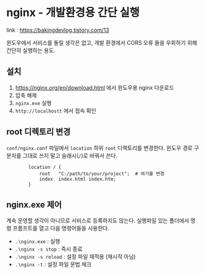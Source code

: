 # nginx - 개발환경용 간단 실행

link : https://bakingdevlog.tistory.com/13

윈도우에서 서비스를 돌릴 생각은 없고, 개발 환경에서 CORS 오류 들을 우회하기 위해 간단히 실행하는 용도.

## 설치

1. https://nginx.org/en/download.html 에서 윈도우용 nginx 다운로드
2. 압축 해제
3. `nginx.exe` 실행
4. `http://localhostt` 에서 접속 확인

## root 디렉토리 변경

`conf/nginx.conf` 파일에서 `location` 하위 `root` 디렉토리를 변경한다.
윈도우 경로 구분자를 그대로 쓰지 말고 슬래시(`/`)로 바꿔서 쓴다.

```nginx
        location / {
            root   "C:/path/to/your/project";  # 여기를 변경
            index  index.html index.htm;
        }
```

## nginx.exe 제어

계속 운영할 생각이 아니므로 서비스로 등록하지도 않는다. 실행파일 있는 폴더에서 명령 프롬프트를 열고 다음 명령어들을 사용한다.

- `.\nginx.exe` : 실행
- `.\nginx -s stop` : 즉시 종료
- `.\nginx -s reload` : 설정 파일 재적용 (재시작 아님)
- `.\nginx -t` : 설정 파일 문법 체크